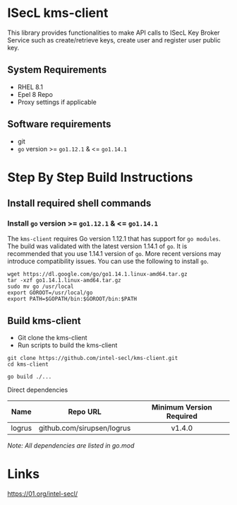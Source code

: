 # ISecL kms-client

This library provides functionalities to make API calls to ISecL Key Broker Service such as create/retrieve keys, create user and register user public key.

## System Requirements
- RHEL 8.1
- Epel 8 Repo
- Proxy settings if applicable

## Software requirements
- git
- `go` version >= `go1.12.1` & <= `go1.14.1`

# Step By Step Build Instructions

## Install required shell commands

### Install `go` version >= `go1.12.1` & <= `go1.14.1`
The `kms-client` requires Go version 1.12.1 that has support for `go modules`. The build was validated with the latest version 1.14.1 of `go`. It is recommended that you use 1.14.1 version of `go`. More recent versions may introduce compatibility issues. You can use the following to install `go`.
```shell
wget https://dl.google.com/go/go1.14.1.linux-amd64.tar.gz
tar -xzf go1.14.1.linux-amd64.tar.gz
sudo mv go /usr/local
export GOROOT=/usr/local/go
export PATH=$GOPATH/bin:$GOROOT/bin:$PATH
```

## Build kms-client

- Git clone the kms-client
- Run scripts to build the kms-client

```shell
git clone https://github.com/intel-secl/kms-client.git
cd kms-client
```
```shell
go build ./...
```

Direct dependencies

| Name                  | Repo URL                        | Minimum Version Required              |
| ----------------------| --------------------------------| :------------------------------------:|
| logrus                | github.com/sirupsen/logrus      | v1.4.0                                |

*Note: All dependencies are listed in go.mod*

# Links
https://01.org/intel-secl/
